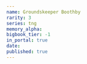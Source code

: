 ```yaml
---
name: Groundskeeper Boothby
rarity: 3
series: tng
memory_alpha:
bigbook_tier: -1
in_portal: true
date:
published: true
---
```



